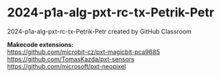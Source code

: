 # 2024-p1a-alg-pxt-rc-tx-Petrik-Petr
2024-p1a-alg-pxt-rc-tx-Petrik-Petr created by GitHub Classroom

**Makecode extensions:**  
https://github.com/microbit-cz/pxt-magicbit-pca9685  
https://github.com/TomasKazda/pxt-sensors  
https://github.com/microsoft/pxt-neopixel

